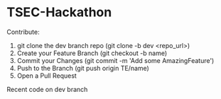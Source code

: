 # TSEC-Hackathon

Contribute:
1. git clone the dev branch repo (git clone -b dev <repo_url>)
2. Create your Feature Branch (git checkout -b name)
3. Commit your Changes (git commit -m 'Add some AmazingFeature')
4. Push to the Branch (git push origin TE/name)
5. Open a Pull Request

Recent code on dev branch
